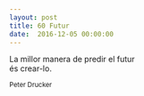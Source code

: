 ```yaml
---
layout: post
title: 60 Futur
date:  2016-12-05 00:00:00
---
```


La millor manera de predir el futur<br />
és crear-lo.

<small>Peter Drucker</small>
